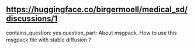 ## https://huggingface.co/birgermoell/medical_sd/discussions/1

contains_question: yes
question_part: About msgpack, How to use this msgpack file with stable diffusion？